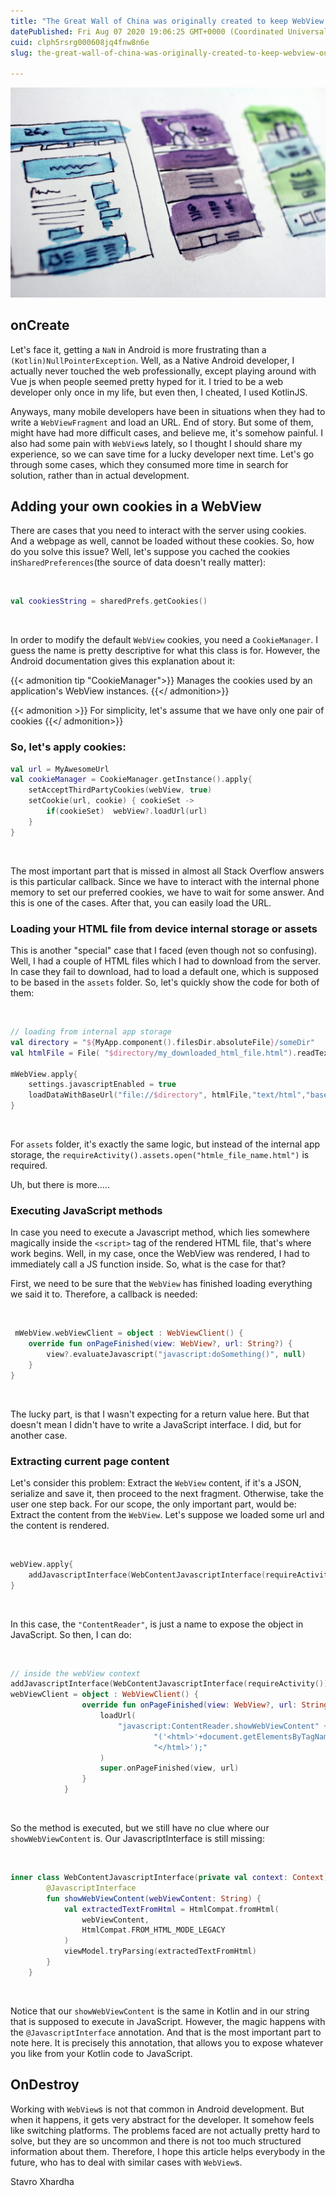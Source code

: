 ```yaml
---
title: "The Great Wall of China was originally created to keep WebView out. It failed miserably."
datePublished: Fri Aug 07 2020 19:06:25 GMT+0000 (Coordinated Universal Time)
cuid: clph5rsrg000608jq4fnw8n6e
slug: the-great-wall-of-china-was-originally-created-to-keep-webview-out-it-failed-miserably

---
```



![Photo by halacious @ Unsplash](/images/webview_post.jpg)

## onCreate

Let's face it, getting a `NaN` in Android is more frustrating than a `(Kotlin)NullPointerException`. Well, as a Native Android developer, I actually never touched the web professionally, except playing around with Vue js when people seemed pretty hyped for it. I tried to be a web developer only once in my life, but even then, I cheated, I used KotlinJS.

Anyways, many mobile developers have been in situations when they had to write a `WebViewFragment` and load an URL. End of story. But some of them, might have had more difficult cases, and believe me, it's somehow painful. I also had some pain with `WebView`s lately, so I thought I should share my experience, so we can save time for a lucky developer next time. Let's go through some cases, which they consumed more time in search for solution, rather than in actual development.

## Adding your own cookies in a WebView

There are cases that you need to interact with the server using cookies. And a webpage as well, cannot be loaded without these cookies. So, how do you solve this issue? Well, let's suppose you cached the cookies in`SharedPreferences`(the source of data doesn't really matter):

&nbsp;

```kotlin
val cookiesString = sharedPrefs.getCookies()
```

&nbsp;

In order to modify the default `WebView` cookies, you need a `CookieManager`. I guess the name is pretty descriptive for what this class is for. However, the Android documentation gives this explanation about it: &nbsp;

{{< admonition tip "CookieManager">}}
Manages the cookies used by an application's WebView instances.
{{</ admonition>}}

{{< admonition >}}
For simplicity, let's assume that we have only one pair of cookies
{{</ admonition>}}

### So, let's apply cookies:

```kotlin
val url = MyAwesomeUrl
val cookieManager = CookieManager.getInstance().apply{
    setAcceptThirdPartyCookies(webView, true)
    setCookie(url, cookie) { cookieSet ->
        if(cookieSet)  webView?.loadUrl(url)
    }
}
```

&nbsp;

The most important part that is missed in almost all Stack Overflow answers is this particular callback. Since we have to interact with the internal phone memory to set our preferred cookies, we have to wait for some answer. And this is one of the cases. After that, you can easily load the URL.

### Loading your HTML file from device internal storage or assets

This is another "special" case that I faced (even though not so confusing). Well, I had a couple of HTML files which I had to download from the server. In case they fail to download, had to load a default one, which is supposed to be based in the `assets` folder. So, let's quickly show the code for both of them:

&nbsp;

```kotlin
// loading from internal app storage
val directory = "${MyApp.component().filesDir.absoluteFile}/someDir"
val htmlFile = File( "$directory/my_downloaded_html_file.html").readText()

mWebView.apply{
    settings.javascriptEnabled = true
    loadDataWithBaseUrl("file://$directory", htmlFile,"text/html","base64",null)
}
```

&nbsp;

For `assets` folder, it's exactly the same logic, but instead of the internal app storage, the `requireActivity().assets.open("htmle_file_name.html")` is required.

Uh, but there is more.....

### Executing JavaScript methods

In case you need to execute a Javascript method, which lies somewhere magically inside the `<script>` tag of the rendered HTML file, that's where work begins. Well, in my case, once the WebView was rendered, I had to immediately call a JS function inside. So, what is the case for that?

First, we need to be sure that the `WebView` has finished loading everything we said it to. Therefore, a callback is needed:

&nbsp;

```kotlin
 mWebView.webViewClient = object : WebViewClient() {
    override fun onPageFinished(view: WebView?, url: String?) {
        view?.evaluateJavascript("javascript:doSomething()", null)
    }
}
```

&nbsp;

The lucky part, is that I wasn't expecting for a return value here. But that doesn't mean I didn't have to write a JavaScript interface. I did, but for another case.

### Extracting current page content

Let's consider this problem: Extract the `WebView` content, if it's a JSON, serialize and save it, then proceed to the next fragment. Otherwise, take the user one step back. For our scope, the only important part, would be: Extract the content from the `WebView`. Let's suppose we loaded some url and the content is rendered.

&nbsp;

```kotlin
webView.apply{
    addJavascriptInterface(WebContentJavascriptInterface(requireActivity()), "ContentReader")
}
```

&nbsp;

In this case, the `"ContentReader"`, is just a name to expose the object in JavaScript. So then, I can do:

&nbsp;

```kotlin
// inside the webView context
addJavascriptInterface(WebContentJavascriptInterface(requireActivity()), "ContentReader")
webViewClient = object : WebViewClient() {
                override fun onPageFinished(view: WebView?, url: String?) {
                    loadUrl(
                        "javascript:ContentReader.showWebViewContent" +
                                "('<html>'+document.getElementsByTagName('html')[0].innerHTML+'" +
                                "</html>');"
                    )
                    super.onPageFinished(view, url)
                }
            }
```

&nbsp;

So the method is executed, but we still have no clue where our `showWebViewContent` is. Our JavascriptInterface is still missing:

&nbsp;

```kotlin
inner class WebContentJavascriptInterface(private val context: Context) { // you need a context for this case
        @JavascriptInterface
        fun showWebViewContent(webViewContent: String) {
            val extractedTextFromHtml = HtmlCompat.fromHtml(
                webViewContent,
                HtmlCompat.FROM_HTML_MODE_LEGACY
            )
            viewModel.tryParsing(extractedTextFromHtml)
        }
    }
```

&nbsp;

Notice that our `showWebViewContent` is the same in Kotlin and in our string that is supposed to execute in JavaScript. However, the magic happens with the `@JavascriptInterface` annotation. And that is the most important part to note here. It is precisely this annotation, that allows you to expose whatever you like from your Kotlin code to JavaScript.

## OnDestroy

Working with `WebView`s is not that common in Android development. But when it happens, it gets very abstract for the developer. It somehow feels like switching platforms. The problems faced are not actually pretty hard to solve, but they are so uncommon and there is not too much structured information about them. Therefore, I hope this article helps everybody in the future, who has to deal with similar cases with `WebView`s.

Stavro Xhardha
